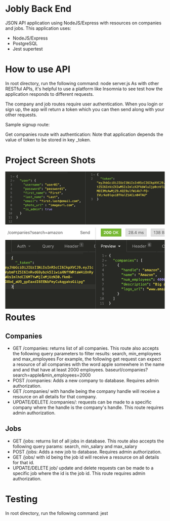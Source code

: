 # Jobly Back End 
JSON API application using NodeJS/Express with resources on companies and jobs. This application uses:
- NodeJS/Express
- PostgreSQL
- Jest supertest

# How to use API
In root directory, run the following command: node server.js As with other RESTful APIs, it's helpful to use a platform like Insomnia to see test how the application responds to different requests.

The company and job routes require user authentication. When you login or sign up, the app will return a token which you can then send along with your other requests.

Sample signup route:


Get companies route with authentication:  Note that application depends the value of token to be stored in key _token.

# Project Screen Shots
<img src="images/jobly_new_user.png"
     alt="Creating a new user with Jobly"
     style="float: left; margin-right: 10px; margin-bottom: 10px" />

<img src="images/jobly_get_companies.png"
     alt="Creating a new user with Jobly"
     style="float: left; margin-right: 10px; margin-bottom: 10px" />

# Routes
## Companies
<ul>
<li>GET /companies: returns list of all companies. This route also accepts the following query parameters to filter results: search, min_employees and max_employees For example, the following get request can expect a resource of all companies with the word apple somewhere in the name and and that have at least 2000 employees. 
baseurl/companies?search=apple&min_employees=2000</li>

<li>POST /companies: Adds a new company to database. Requires admin authorization.</li>

<li>GET /companies/<handle> with handle being the company handle will receive a resource on all details for that company.</li>

<li>UPDATE/DELETE /companies/<handle>: requests can be made to a specific company where the handle is the company's handle. This route requires admin authorization.</li>
</ul>

## Jobs
<ul>
<li>GET /jobs: returns list of all jobs in database. This route also accepts the following query params: search, min_salary and max_salary</li>
<li>POST /jobs: Adds a new job to database. Requires admin authorization.</li>
<li>GET /jobs/<id> with id being the job id will receive a resource on all details for that id.</li>
<li>UPDATE/DELETE job/<id> update and delete requests can be made to a specific job where the id is the job id. This route requires admin authorization.</li>
</ul>

# Testing
In root directory, run the following command: jest

